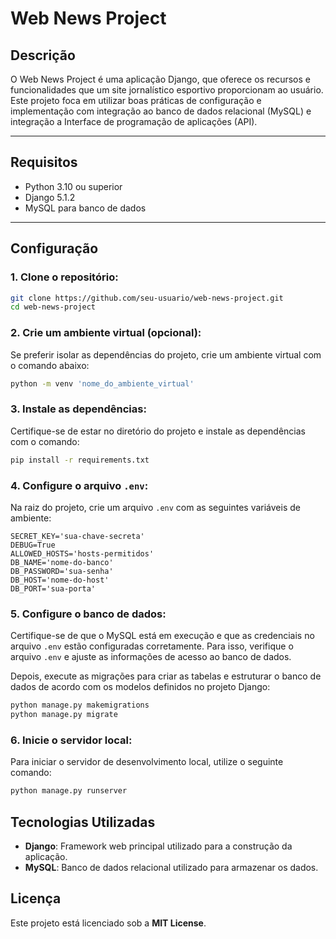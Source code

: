 # Web News Project

## Descrição

O Web News Project é uma aplicação Django, que oferece os recursos e funcionalidades que um site jornalístico esportivo proporcionam ao usuário. Este projeto foca em utilizar boas práticas de configuração e implementação com integração ao banco de dados relacional (MySQL) e integração a Interface de programação de aplicações (API).

---

## Requisitos

- Python 3.10 ou superior
- Django 5.1.2
- MySQL para banco de dados

---

## Configuração

### 1. Clone o repositório:
```bash
git clone https://github.com/seu-usuario/web-news-project.git
cd web-news-project
```

### 2. Crie um ambiente virtual (opcional):

Se preferir isolar as dependências do projeto, crie um ambiente virtual com o comando abaixo:
```bash
python -m venv 'nome_do_ambiente_virtual'
```

### 3. Instale as dependências:

Certifique-se de estar no diretório do projeto e instale as dependências com o comando:
```bash
pip install -r requirements.txt
```

### 4. Configure o arquivo `.env`:

Na raiz do projeto, crie um arquivo `.env` com as seguintes variáveis de ambiente:

```env
SECRET_KEY='sua-chave-secreta'
DEBUG=True
ALLOWED_HOSTS='hosts-permitidos'
DB_NAME='nome-do-banco'
DB_PASSWORD='sua-senha'
DB_HOST='nome-do-host'
DB_PORT='sua-porta'
```

### 5. Configure o banco de dados:

Certifique-se de que o MySQL está em execução e que as credenciais no arquivo `.env` estão configuradas corretamente. Para isso, verifique o arquivo `.env` e ajuste as informações de acesso ao banco de dados.

Depois, execute as migrações para criar as tabelas e estruturar o banco de dados de acordo com os modelos definidos no projeto Django:

```bash
python manage.py makemigrations
python manage.py migrate
```

### 6. Inicie o servidor local:

Para iniciar o servidor de desenvolvimento local, utilize o seguinte comando:

```bash
python manage.py runserver
```

## Tecnologias Utilizadas

- **Django**: Framework web principal utilizado para a construção da aplicação.
- **MySQL**: Banco de dados relacional utilizado para armazenar os dados.

## Licença

Este projeto está licenciado sob a **MIT License**.
